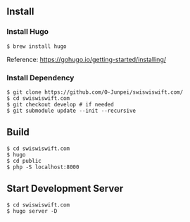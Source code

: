 ## Install

### Install Hugo

```
$ brew install hugo
```

Reference: https://gohugo.io/getting-started/installing/


### Install Dependency

```
$ git clone https://github.com/O-Junpei/swiswiswift.com/
$ cd swiswiswift.com
$ git checkout develop # if needed
$ git submodule update --init --recursive
```


## Build

```
$ cd swiswiswift.com
$ hugo
$ cd public
$ php -S localhost:8000 
```


## Start Development Server

```
$ cd swiswiswift.com
$ hugo server -D
```
